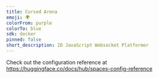 ```yaml
---
title: Cursed Arena
emoji: 🌍
colorFrom: purple
colorTo: blue
sdk: docker
pinned: false
short_description: 2D JavaScript Websocket Platformer
---
```


Check out the configuration reference at https://huggingface.co/docs/hub/spaces-config-reference
